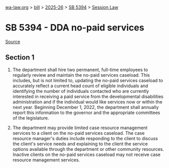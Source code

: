 [wa-law.org](/) > [bill](/bill/) > [2025-26](/bill/2025-26/) > [SB 5394](/bill/2025-26/sb/5394/) > [Session Law](/bill/2025-26/sb/5394/S.SL/)

# SB 5394 - DDA no-paid services

[Source](http://lawfilesext.leg.wa.gov/biennium/2025-26/Pdf/Bills/Session%20Laws/Senate/5394-S.SL.pdf)

## Section 1
1. The department shall hire two permanent, full-time employees to regularly review and maintain the no-paid services caseload. This includes, but is not limited to, updating the no-paid services caseload to accurately reflect a current head count of eligible individuals and identifying the number of individuals contacted who are currently interested in receiving a paid service from the developmental disabilities administration and if the individual would like services now or within the next year. Beginning December 1, 2022, the department shall annually report this information to the governor and the appropriate committees of the legislature.

2. The department may provide limited case resource management services to a client on the no-paid services caseload. The case resource manager's duties include responding to the client to discuss the client's service needs and  explaining to the client the service options available through the department or other community resources. Inactive clients on the no-paid services caseload may not receive case resource management services.
